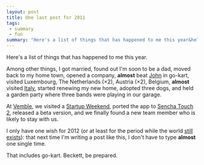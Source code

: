 ```yaml
---
layout: post
title: One last post for 2011
tags:
 - summary
 - fun
summary: "Here's a list of things that has happened to me this year&hellip;"
---
```


Here's a list of things that has happened to me this year.

Among other things, I got married, found out I'm soon to be a dad, moved back
to my home town, opened a company, __almost__ beat [John][5] in go-kart,
visited Luxembourg, The Netherlands (&times;2), Austria (&times;2), Belgium,
__almost__ visited [Italy][1], started renewing my new home, adopted three
dogs, and held a garden party where three bands were playing in our garage.

[1]: http://www.pycon.it/
[5]: https://twitter.com/JohnGBeckett

At [Vemble][2], we visited a [Startup Weekend][4], ported the app to [Sencha
Touch 2][3], released a beta version, and we finally found a new team member
who is likely to stay with us.

[2]: http://www.vemble.com/
[3]: http://www.sencha.com/products/touch/
[4]: http://brussels.startupweekend.org/

I only have one wish for 2012 (or at least for the period while the world [still
exists][6]): that next time I'm writing a post like this, I don't have to type
__almost__ one single time.

[6]: http://en.wikipedia.org/wiki/2012_phenomenon

That includes go-kart. Beckett, be prepared.
